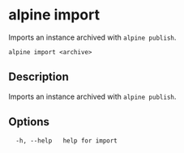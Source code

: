 # alpine import

Imports an instance archived with `alpine publish`.

```
alpine import <archive>
```

## Description

Imports an instance archived with `alpine publish`.

## Options

```
  -h, --help   help for import
```

